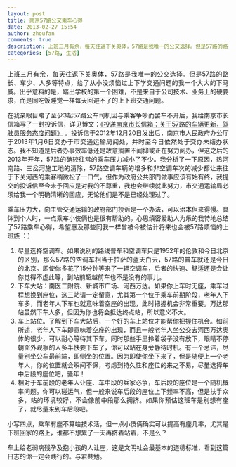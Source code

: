 ```yaml
---
layout: post
title: 南京57路公交乘车心得
date: 2013-02-27 15:54
author: zhoufan
comments: true
description: 上班三月有余，每天往返下关奥体，57路是我唯一的公交选择。但是57路的路长、车少、人多等特点，给了从小没烦恼过上下学交通问题的我一个大大的下马威。
categories: [57路, 生活]
---
```

<p style="text-align: justify;">上班三月有余，每天往返下关奥体，57路是我唯一的公交选择。但是57路的路长、车少、人多等特点，给了从小没烦恼过上下学交通问题的我一个大大的下马威。出乎意料的是，踏出学校的第一个困难，不是来自于公司技术、业务上的硬要求，而是同吃饭睡觉一样每天回避不了的上下班交通问题。</p>
<p style="text-align: justify;">在我亲眼目睹了至少3起57路公车司机因与乘客争吵而罢车不开后，我给南京市长信箱写了一封投诉信，详见博文：<a title="投递南京市长信箱：关于57路的车辆更新，驾驶员服务态度问题" href="http://zhoufan.org/2012/12/20/a-letter-to-nanjing-mayor/" target="_blank">《投递南京市长信箱：关于57路的车辆更新，驾驶员服务态度问题》</a> 。投诉信于2012年12月20日发出后，南京市人民政府办公厅于2013年1月6日交办于市交通运输局阅处，并时至今日依然处于交办未结办状态。我不知道是后者办事效率低还是故意搁置不闻抑或正在努力阅办，但这之后的2013年开年，57路的确较往常的乘车压力减小了不少。我分析了一下原因，热河南路、三岔河施工地的清除，57路空调车辆的增多和非空调车次的减少都让来往于下关河西的乘客稍微松了一口气。但作为政府公共部门做事应该有始有终，我提交的投诉信至今未予回应是对我的不尊重，我也会继续就此努力，市交通运输局必须给我一个明确清晰的回应，无论他们是不是已经处理过了。</p>
<p style="text-align: justify;">乘车压力大，向主管交通运输的政府部门投诉是一个办法，可以治本但来得慢。具体到个人时，一点乘车小伎俩也是很有帮助的。心思缜密爱助人为乐的我特地总结了57路乘车心得，希望惠及那些同我一样曾被今被估计将来也会被57路烦恼的上班族 ：）</p>
<!--more-->
<ol>
	<li style="text-align: justify;">尽量选择空调车。如果说别的路线普车和空调车只是1952年的伦敦和今日北京的区别，那么57路的空调车相当于拉萨的蓝天白云，57路的普车就还是今日的北京。即使你多花了15分钟等来了一辆空调车，后者的快速、舒适还是会让你觉得不虚此等，到站前超越前车也不是没有的事儿。</li>
	<li style="text-align: justify;">下车大站：南医二附院、新城市广场、河西万达。如果你上车时无座，乘车过程想换到座位，这三站请一定留意，尤其第一个位于乘车前期阶段，老年人下车多，而老年人下车也就意味着空座的出现，此时把握机会非常重要。万达那站虽然下车人多，但因为你也将会抵达终点站，所以意义不大。</li>
	<li style="text-align: justify;">车上站位。了解到下车大站后，一个好的车上站位才能帮你把握住机会。如前所述，老年人下车即意味着空座的出现，而且一般老年人坐公交去河西万达奥体的很少，可以耐心等待其下车。同时那些手里拎着袋子没有放下，眼睛不停朝窗外观察的人多半快要下车了，你可以站在身旁静待时机。有一个忌讳，尽量别坐公车最前端，即侧坐的位置。因为即使你坐下来了，但是随便上一个老年人，你的位置就会瞬间不保，考虑到持久性和座位的来之不易，尽量选择车中后段的座位吧，骚年！</li>
	<li style="text-align: justify;">相对于车前段的老年人让座、车中段的兵家必争，车后段的座位是一个随机概率问题。你可以碰运气，但一般来说车后段的座位上下频率不高，但是扶手众多，站的环境较好，不会像前中段那么拥挤。如果你预估这班车是别想有座了，就尽量来到车后段吧。</li>
</ol>
<p style="text-align: justify;">小写四点，乘车有座不算啥技术活，但一点小伎俩确实可以提高有座几率，尤其是下班回家的路上，谁都不想累了一天再挤着站着，不是么？</p>
<p style="text-align: justify;">车上给老弱病残孕及抱小孩的人让座，这是文明社会最基本的道德标准，看到这篇日志的你一定会践行的。与君共勉。</p>
